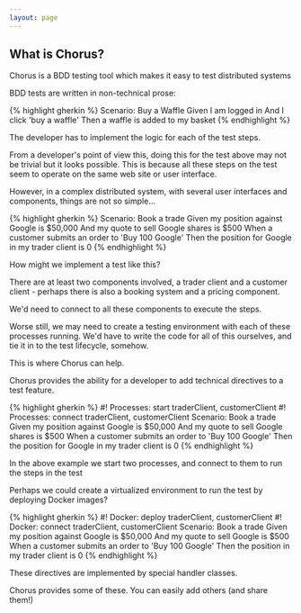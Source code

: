 ```yaml
---
layout: page
---
```


## What is Chorus?

Chorus is a BDD testing tool which makes it easy to test distributed systems

BDD tests are written in non-technical prose:

{% highlight gherkin %}
Scenario: Buy a Waffle
  Given I am logged in
  And I click 'buy a waffle'
  Then a waffle is added to my basket
{% endhighlight %}

The developer has to implement the logic for each of the test steps.

From a developer's point of view this, doing this for the test above may not be trivial but it looks possible.
This is because all these steps on the test seem to operate on the same web site or user interface.

However, in a complex distributed system, with several user interfaces and components, things are not so simple...

{% highlight gherkin %}
Scenario: Book a trade
  Given my position against Google is $50,000
  And my quote to sell Google shares is $500
  When a customer submits an order to 'Buy 100 Google'
  Then the position for Google in my trader client is 0
{% endhighlight %}


How might we implement a test like this?

There are at least two components involved, a trader client and a customer client - perhaps there is also a booking system and a pricing component.

We'd need to connect to all these components to execute the steps.

Worse still, we may need to create a testing environment with each of these processes running.
We'd have to write the code for all of this ourselves, and tie it in to the test lifecycle, somehow.

This is where Chorus can help.

Chorus provides the ability for a developer to add technical directives to a test feature.

{% highlight gherkin %}
#! Processes: start traderClient, customerClient
#! Processes: connect traderClient, customerClient
Scenario: Book a trade
  Given my position against Google is $50,000
  And my quote to sell Google shares is $500
  When a customer submits an order to 'Buy 100 Google'
  Then the position for Google in my trader client is 0
{% endhighlight %}

In the above example we start two processes, and connect to them to run the steps in the test

Perhaps we could create a virtualized environment to run the test by deploying Docker images?

{% highlight gherkin %}
#! Docker: deploy traderClient, customerClient
#! Docker: connect traderClient, customerClient
Scenario: Book a trade
  Given my position against Google is $50,000
  And my quote to sell Google is $500
  When a customer submits an order to 'Buy 100 Google'
  Then the position in my trader client is 0
{% endhighlight %}


These directives are implemented by special handler classes.

Chorus provides some of these.
You can easily add others (and share them!)








